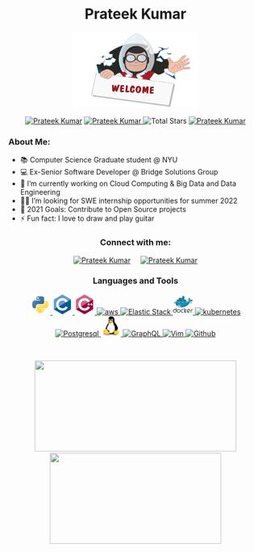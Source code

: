 <h1 align="center">Prateek Kumar </h1>

<p align="center"> 
	<img src="https://github.com/sailikhithk/sailikhithk/blob/master/welcome-1.gif" width="250" height="150">

<p align="center"> 
	<a href="https://github.com/PrateekKumar1709"><img src="https://komarev.com/ghpvc/?username=PrateekKumar1709" alt="Prateek Kumar"/></a>
	<a href="https://github.com/PrateekKumar1709?tab=repositories"><img src="https://badges.pufler.dev/repos/PrateekKumar1709" alt="Prateek Kumar" /> </a>
	<img src="https://img.shields.io/github/stars/PrateekKumar1709?label=Stars" alt="Total Stars">
	<a href="https://prateekkumar1709.github.io/PrateekKumar/"><img src="https://img.shields.io/github/followers/PrateekKumar1709?label=Followers" alt="Prateek Kumar"/> </a>

### About Me:
	
- 📚 Computer Science Graduate student @ NYU 
- 💻 Ex-Senior Software Developer @ Bridge Solutions Group
- 🌱 I’m currently working on Cloud Computing & Big Data and Data Engineering
- 🧑‍💻 I’m looking for SWE internship opportunities for summer 2022 
- 🥅 2021 Goals: Contribute to Open Source projects
- ⚡ Fun fact: I love to draw and play guitar


<h3 align="center">Connect with me:</h3>
<p align="center"> 
	<a href="prateekkumar1709@gmail.com"><img width="45px" src="https://img.shields.io/badge/-sailikhithk?style=social&logo=Gmail&logoColor=red" alt="Prateek Kumar"/></a> &nbsp &nbsp
	<a href="https://www.linkedin.com/in/prateek1709/"><img width="45px" src="https://img.shields.io/badge/--blue?style=social&logo=Linkedin&logoColor=blue" alt="Prateek Kumar" /> </a>

	
<h3 align="center">Languages and Tools </h3>
<p align="center">
  <a href="https://www.python.org" target="_blank">
        <img
            src="https://github.com/devicons/devicon/blob/master/icons/python/python-original.svg"
            alt="python"
            width="40"
            height="40"
        />
    </a>
  <a href="https://www.cprogramming.com/" target="_blank">
        <img
            src="https://github.com/devicons/devicon/blob/master/icons/c/c-original.svg"
            alt="c"
            width="40"
            height="40"
        />
    </a>
    <a href="https://www.w3schools.com/cpp/" target="_blank">
        <img
            src="https://github.com/devicons/devicon/blob/master/icons/cplusplus/cplusplus-original.svg"
            alt="c++"
            width="40"
            height="40"
        />
    </a>
  <a href="https://www.aws.com/" target="_blank">
        <img
            src="https://media-exp1.licdn.com/dms/image/C4D0BAQGDg9Y7HCAP_g/company-logo_200_200/0/1633027000701?e=1643241600&v=beta&t=ivK9gjS0vgFO3Is7RiLbBUpa5AX2BpcGNTChothyWX4"
            alt="aws"
            width="40"
            height="40"
        />
    </a>
	</a>
	<a href="https://www.elastic.co/" target="_blank">
        <img
            src="https://images.contentstack.io/v3/assets/bltefdd0b53724fa2ce/blt5d10f3a91df97d15/5c30744829d13af10bc2abd4/logo-elastic-vertical-reverse.svg"
            alt="Elastic Stack"
            width="40"
            height="40"
        />
    </a>
  <a href="https://www.docker.com/" target="_blank">
        <img
            src="https://github.com/devicons/devicon/blob/master/icons/docker/docker-original-wordmark.svg"
            alt="docker"
            width="40"
            height="40"
        />
    </a>
  <a href="https://kubernetes.io/" target="_blank">
        <img
            src="https://upload.wikimedia.org/wikipedia/commons/thumb/3/39/Kubernetes_logo_without_workmark.svg/84px-Kubernetes_logo_without_workmark.svg.png"
            alt="kubernetes"
            width="40"
            height="40"
        />
    </a>
    <a href="https://www.postgresql.org/" target="_blank">
        <img
            src="https://upload.wikimedia.org/wikipedia/commons/thumb/2/29/Postgresql_elephant.svg/220px-Postgresql_elephant.svg.png"
            alt="Postgresql"
            width="40"
            height="40"
        />
    </a>
    </a>
	<a href="https://www.linux.org/" target="_blank">
        <img
            src="https://github.com/devicons/devicon/blob/master/icons/linux/linux-original.svg"
            alt="Linux"
            width="40"
            height="40"
        />
    </a>
	<a href="https://graphql.org/" target="_blank">
        <img
            src="https://upload.wikimedia.org/wikipedia/commons/thumb/1/17/GraphQL_Logo.svg/225px-GraphQL_Logo.svg.png"
            alt="GraphQL"
            width="40"
            height="40"
        />
	<a href="https://www.vim.org/" target="_blank">
        <img
            src="https://upload.wikimedia.org/wikipedia/commons/thumb/9/9f/Vimlogo.svg/64px-Vimlogo.svg.png"
            alt="Vim"
            width="40"
            height="40"
        />
	<a href="https://github.com/" target="_blank">
        <img
            src="https://avatars.githubusercontent.com/u/9919?s=200&v=4"
            alt="Github"
            width="40"
            height="40"
        />
    
	
</p>

<br />
<p align="center">
    <img
        height="180em"
	 width="400em"
        src="https://github-readme-stats.vercel.app/api?username=PrateekKumar1709&show_icons=true&hide_border=true&theme=tokyonight"
    />
    <img
        height="180em"
	width="340em"
        src="https://github-readme-stats.vercel.app/api/top-langs/?username=PrateekKumar1709&show_icons=true&hide_border=true&layout=compact&langs_count=8&theme=tokyonight"
    />
</p>

<!--
**PrateekKumar1709/PrateekKumar1709** is a ✨ _special_ ✨ repository because its `README.md` (this file) appears on your GitHub profile.

Here are some ideas to get you started:

- 🔭 I’m currently working on ...
- 🌱 I’m currently learning ...
- 👯 I’m looking to collaborate on ...
- 🤔 I’m looking for help with ...
- 💬 Ask me about ...
- 📫 How to reach me: ...
- 😄 Pronouns: ...
- ⚡ Fun fact: ...
-->
